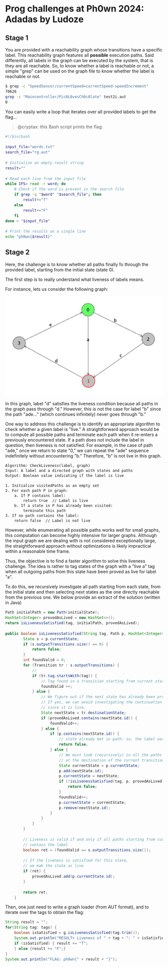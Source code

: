 # Prog challenges at Ph0wn 2024: Adadas by Ludoze

## Stage 1

You are provided with a reachability graph whose transitions have a specific label. This reachability graph features all **possible** execution paths. Said differently, all labels in the graph can be executed by the system, that is they are all reachable. So, to know whether a label is reachable or not, a simple "grep" can be used on the graph file to know whether the label is reachable or not.


```bash
$ grep -c "SpeedSensor/currentSpeed=currentSpeed-speedIncrement"
70626
grep -c "Maincontroller/Pic0L0vesCh0c0late" test2i.aut
0
```

You can easily write a loop that iterates over all provided labels to get the flag...


> @cryptax: this Bash script prints the flag:

```bash
#!/bin/bash

input_file="words.txt" 
search_file="rg.aut"

# Initialize an empty result string
result=""

# Read each line from the input file
while IFS= read -r word; do
    # Check if the word is present in the search file
    if grep -q "$word" "$search_file"; then
        result+="T"
    else
        result+="F"
    fi
done < "$input_file"

# Print the results on a single line
echo "ph0wn{$result}"
```

## Stage 2
Here, the challenge is to know whether all paths finally fo through the provided label, starting from the initial state (state 0).

The first step is to really understand what liveness of labels means.

For instance, lets us consider the following graph:

![](./images/simplegraph.png)


In this graph, label "d" satisfies the liveness condition because all paths in the graph pass through "d." However, this is not the case for label "b" since the path "ade..." (which continues infinitely) never goes through "b."

One way to address this challenge is to identify an appropriate algorithm to check whether a given label is "live." A straightforward approach would be to compute all possible paths and terminate each path when it re-enters a previously encountered state. If a path does not include the label in question, then liveness is not satisfied. For example, in the case of path "ade," once we return to state "0," we can repeat the "ade" sequence indefinitely without encountering "b." Therefore, "b" is not live in this graph.

```pseudo
Algorithm: CheckLiveness(label, graph)
Input: A label and a directed graph with states and paths
Output: Boolean value indicating if the label is live

1. Initialize visitedPaths as an empty set
2. For each path P in graph:
    a. If P contains label:
        return true  // Label is live
    b. If a state in P has already been visited:
        terminate this path
3. If no path contains the label:
    return false  // Label is not live
```

However, while enumerating all possible paths works well for small graphs, this computation can become highly intensive for larger graphs. Although the input graph we are dealing with is not considered exceptionally large, the straightforward approach without optimizations is likely impractical within a reasonable time frame.

Thus, the objective is to find a faster algorithm to solve this liveness challenge. The idea is rather to tag states of the graph with a "live a" tag when all outgoing paths from this state have been proved as live for label "a".

To do this, we recursively investigate all path starting from each state, from the initial state and then selecting next states as the one directly reachable from the previous one. We below provide an extract of the solution (written in Java)



```java
Path initialPath = new Path(initialState);
HashSet<Integer> provedAsLived = new HashSet<>();
return isLivenessSatisfied(tag, initialPath, provedAsLived);

public boolean isLivenessSatisfied(String tag, Path p, HashSet<Integer> provedAsLived) throws GraphException {
        State s = p.currentState;
		if (s.outputTransitions.size() == 0) {
            return false;
        }
        int foundValid = 0;
        for (Transition tr : s.outputTransitions) {
            //
            if (tr.tag.startsWith(tag)) {
                // Tag found in a transition starting from current state
                foundValid ++;
            } else {
                // We figure out if the next state has already been proved as live. 
                // If yes, we can avoid investigating the continuation of this path
                // since it is live.
                State nextState = tr.destinationState;
                if (provedAsLived.contains(nextState.id)) {
                    foundValid++;
                } else {
                    if (p.contains(nextState.id)) {
                        // state already met in path: so, the label was not found
                        return false;
                    } else {
                        // We must look (recursively) in all the paths starting from the state
                        // at the destination of the current transition
                        State currentState = p.currentState;
                        p.add(nextState.id);
                        p.currentState = nextState;
                        if (!isLivenessSatisfied(tag, p, provedAsLived)) {
                            return false;
                        }
                        foundValid++;
                        p.currentState = currentState;
                        p.remove(nextState.id);
                    }
                }
            }
        }

        // Liveness is valid if and only if all paths starting from current state
        // contain the label
        boolean ret = (foundValid == s.outputTransitions.size());

        // If the liveness is satisfied for this state,
        // we mak the state as live
        if (ret) {
            provedAsLived.add(p.currentState.id);
        }

        return ret;
    }
```

Then, one just need to write a graph loader (from AUT format), and to iterate over the tags to obtain the flag:

```java
String result = "";
for(String tag: tags) {
    boolean isSatisfied = g.isLivenessSatisfied(tag.trim());
    System.out.println("RESULT> Liveness of " + tag + ": " + isSatisfied);
    if (isSatisfied) { result += "T";
    } else {result += "F";}
}
System.out.println("FLAG: ph0wn{" + result + "}");
```
